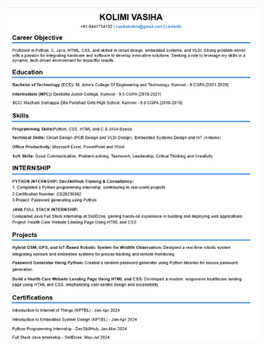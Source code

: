 ![image alt](https://github.com/Vasihakolimi/vas/blob/d45a22d436f08a9baceeaac23ff8a75ce02f1071/Screenshot%20(50).png)
